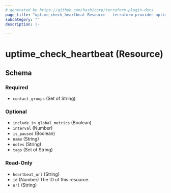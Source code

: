 ```yaml
---
# generated by https://github.com/hashicorp/terraform-plugin-docs
page_title: "uptime_check_heartbeat Resource - terraform-provider-uptime"
subcategory: ""
description: |-
  
---
```


# uptime_check_heartbeat (Resource)





<!-- schema generated by tfplugindocs -->
## Schema

### Required

- `contact_groups` (Set of String)

### Optional

- `include_in_global_metrics` (Boolean)
- `interval` (Number)
- `is_paused` (Boolean)
- `name` (String)
- `notes` (String)
- `tags` (Set of String)

### Read-Only

- `heartbeat_url` (String)
- `id` (Number) The ID of this resource.
- `url` (String)


